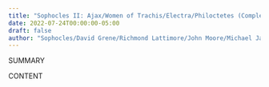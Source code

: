 ```yaml
---
title: "Sophocles II: Ajax/Women of Trachis/Electra/Philoctetes (Complete Greek Tragedies 4)"
date: 2022-07-24T00:00:00-05:00
draft: false
author: "Sophocles/David Grene/Richmond Lattimore/John Moore/Michael Jameson"
---
```


SUMMARY

<!--more-->

CONTENT